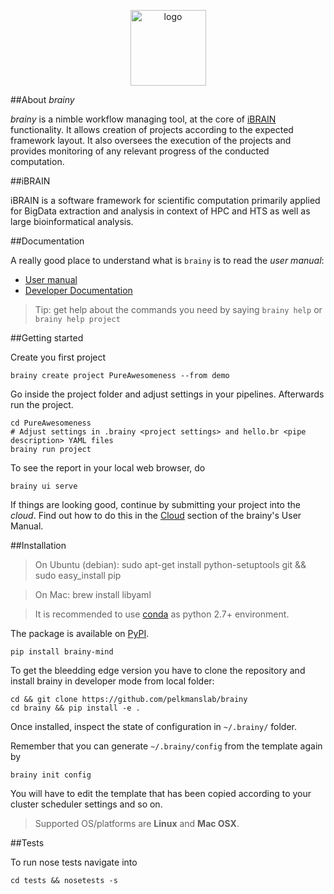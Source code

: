 <p align="center"><img src="https://github.com/pelkmanslab/brainy/raw/master/ui/web/assets/images/brainy_logo.png" alt="logo" height="121" width="121"></p>

##About *brainy*

*brainy* is a nimble workflow managing tool, at the core of [iBRAIN](https://github.com/pelkmanslab/iBRAIN/) functionality. It allows creation of projects according to the expected framework layout. It also oversees the execution of the projects and provides monitoring of any relevant progress of the conducted computation.

##iBRAIN

iBRAIN is a software framework for scientific computation primarily applied for BigData extraction and analysis in context of HPC and HTS as well as large bioinformatical analysis.

##Documentation

A really good place to understand what is `brainy` is to read the *user manual*:

  * [User manual](https://github.com/pelkmanslab/brainy/wiki/User-Manual)
  * [Developer Documentation](https://github.com/pelkmanslab/brainy/wiki/Developer-Documentation)
   
  > Tip: get help about the commands you need by saying `brainy help` or `brainy help project`


##Getting started

Create you first project

```
brainy create project PureAwesomeness --from demo
```

Go inside the project folder and adjust settings in your pipelines. Afterwards run the project.

```
cd PureAwesomeness
# Adjust settings in .brainy <project settings> and hello.br <pipe description> YAML files
brainy run project
```

To see the report in your local web browser, do 
```
brainy ui serve
```

If things are looking good, continue by submitting your project into the *cloud*. Find out how to do this in the [Cloud](https://github.com/pelkmanslab/brainy/wiki/User-Manual#Cloud) section of the brainy's User Manual. 

##Installation

> On Ubuntu (debian): sudo apt-get install python-setuptools git && sudo easy_install pip

> On Mac: brew install libyaml

>It is recommended to use [conda](http://conda.pydata.org/docs/) as python 2.7+ environment.

The package is available on [PyPI](https://pypi.python.org/pypi/brainy-mind/).


```
pip install brainy-mind
```

To get the bleedding edge version you have to clone the repository and install brainy in developer mode from local folder:

```
cd && git clone https://github.com/pelkmanslab/brainy
cd brainy && pip install -e .
```

Once installed, inspect the state of configuration in `~/.brainy/` folder.

Remember that you can generate `~/.brainy/config` from the template again by

```
brainy init config
```

You will have to edit the template that has been copied according to your cluster scheduler settings and so on.

> Supported OS/platforms are **Linux** and **Mac OSX**.

##Tests

To run nose tests navigate into

```
cd tests && nosetests -s
```
